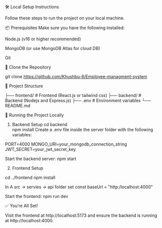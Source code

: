 
🛠️ Local Setup Instructions

Follow these steps to run the project on your local machine.

📦 Prerequisites
Make sure you have the following installed:

Node.js (v16 or higher recommended)

MongoDB (or use MongoDB Atlas for cloud DB)

Git

🔄 Clone the Repository

git clone https://github.com/Khushbu-8/Employee-managment-system

📁 Project Structure

├── frontend/         # Frontend (React.js or tailwind css)
├── backend/         # Backend (Nodejs and Express.js)
├── .env            # Environment variables
└── README.md

🚀 Running the Project Locally

1. Backend Setup
cd backend  
npm install
Create a .env file inside the server folder with the following variables:

PORT=4000
MONGO_URI=your_mongodb_connection_string
JWT_SECRET=your_jwt_secret_key

Start the backend server:
npm start

2. Frontend Setup

cd ../frontend
npm install

In A src -> servies -> api folder 
set const baseUrl = "http:/localhost:4000"

Start the frontend:
npm run dev

✅ You’re All Set!

Visit the frontend at http://localhost:5173 and ensure the backend is running at http://localhost:4000.

